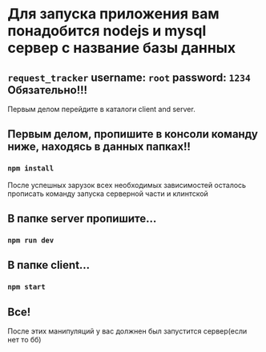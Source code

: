 # Для запуска приложения вам понадобится nodejs и mysql сервер с название базы данных

## `request_tracker` username: `root` password: `1234` Обязательно!!!

Первым делом перейдите в каталоги client and server.

## Первым делом, пропишите в консоли команду ниже, находясь в данных папках!!

### `npm install`

После успешных зарузок всех необходимых зависимостей осталось прописать команду запуска серверной части и клинтской

## В папке server пропишите...

### `npm run dev`

## В папке client...

### `npm start`

## Все!

После этих манипуляций у вас должнен был запустится сервер(если нет то бб)
